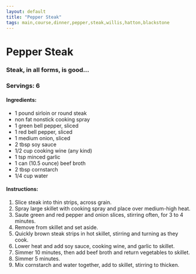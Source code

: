 ```yaml
---
layout: default
title: "Pepper Steak"
tags: main,course,dinner,pepper,steak,willis,hatton,blackstone
---
```

# Pepper Steak

### Steak, in all forms, is good...

### Servings:  6
#### Ingredients:
- 1 pound sirloin or round steak
- non fat nonstick cooking spray
- 1 green bell pepper, sliced
- 1 red bell pepper, sliced
- 1 medium onion, sliced
- 2 tbsp soy sauce
- 1/2 cup cooking wine (any kind)
- 1 tsp minced garlic
- 1 can (10.5 ounce) beef broth
- 2 tbsp cornstarch
- 1/4 cup water

#### Instructions:
1. Slice steak into thin strips, across grain.
2. Spray large skillet with cooking spray and place over medium-high heat.
3. Saute green and red pepper and onion slices, stirring often, for 3 to 4 minutes.
4. Remove from skillet and set aside.
5. Quickly brown steak strips in hot skillet, stirring and turning as they cook.
6. Lower heat and add soy sauce, cooking wine, and garlic to skillet.
7. Simmer 10 minutes, then add beef broth and return vegetables to skillet.
8. Simmer 5 minutes.
9. Mix cornstarch and water together, add to skillet, stirring to thicken.
